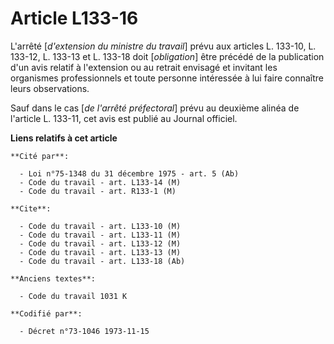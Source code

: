 # Article L133-16

L'arrêté [*d'extension du ministre du travail*] prévu aux articles L. 133-10, L. 133-12, L. 133-13 et L. 133-18 doit
[*obligation*] être précédé de la publication d'un avis relatif à l'extension ou au retrait envisagé et invitant les
organismes professionnels et toute personne intéressée à lui faire connaître leurs observations.

Sauf dans le cas [*de l'arrêté préfectoral*] prévu au deuxième alinéa de l'article L. 133-11, cet avis est publié au Journal
officiel.

**Liens relatifs à cet article**

	**Cité par**:

	  - Loi n°75-1348 du 31 décembre 1975 - art. 5 (Ab)
	  - Code du travail - art. L133-14 (M)
	  - Code du travail - art. R133-1 (M)

	**Cite**:

	  - Code du travail - art. L133-10 (M)
	  - Code du travail - art. L133-11 (M)
	  - Code du travail - art. L133-12 (M)
	  - Code du travail - art. L133-13 (M)
	  - Code du travail - art. L133-18 (Ab)

	**Anciens textes**:

	  - Code du travail 1031 K

	**Codifié par**:

	  - Décret n°73-1046 1973-11-15
